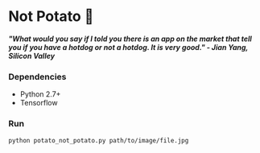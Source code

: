 # Not Potato 🥔

***"What would you say if I told you there is an app on the market that tell you if you have a hotdog or not a hotdog. It is very good." - Jian Yang, Silicon Valley***

### Dependencies
- Python 2.7+
- Tensorflow

### Run
```bash
python potato_not_potato.py path/to/image/file.jpg
```